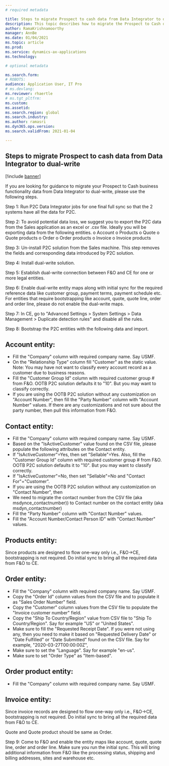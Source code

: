 ```yaml
---
# required metadata

title: Steps to migrate Prospect to cash data from Data Integrator to dual-write
description: This topic describes how to migrate the Prospect to Cash data from Data Integrator app to dual-write.
author: RamaKrishnamoorthy
manager: AnnBe
ms.date: 01/04/2021
ms.topic: article
ms.prod: 
ms.service: dynamics-ax-applications
ms.technology: 

# optional metadata

ms.search.form: 
# ROBOTS: 
audience: Application User, IT Pro
# ms.devlang: 
ms.reviewer: rhaertle
# ms.tgt_pltfrm: 
ms.custom: 
ms.assetid: 
ms.search.region: global
ms.search.industry: 
ms.author: ramasri
ms.dyn365.ops.version: 
ms.search.validFrom: 2021-01-04

---
```


## Steps to migrate Prospect to cash data from Data Integrator to dual-write

[!include [banner](../../includes/banner.md)]

If you are looking for guidance to migrate your Prospect to Cash business functionality data from Data Integrator to dual-write, please use the following steps. 
 
Step 1: Run P2C Data Integrator jobs for one final full sync so that the 2 systems have all the data for P2C.

Step 2: To avoid potential data loss, we suggest you to export the P2C data from the Sales application as an excel or .csv file. Ideally you will be exporting data from the following entities.
o	Account
o	Products
o	Quote
o	Quote products
o	Order
o	Order products
o	Invoice 
o	Invoice products

Step 3: Un-install P2C solution from the Sales machine. This step removes the fields and corresponding data introduced by P2C solution. 

Step 4: Install dual-write solution.

Step 5: Establish dual-write connection between F&O and CE for one or more legal entities.

Step 6: Enable dual-write entity maps along with initial sync for the required reference data like customer group, payment terms, payment schedule etc. For entities that require bootstrapping like account, quote, quote line, order and order line, please do not enable the dual-write maps.

Step 7: In CE, go to "Advanced Settings > System Settings > Data Management >  Duplicate detection rules" and disable all the rules. 

Step 8: Bootstrap the P2C entities with the following data and import. 
 
## Account entity:
-	Fill the "Company" column with required company name. Say USMF.
-	On the "Relationship Type" column fill "Customer" as the static value. Note: You may have not want to classify every account record as a customer due to business reasons. 
-	Fill the "Customer Group Id" column with required customer group # from F&O. OOTB P2C solution defaults it to "10". But you may want to classify correctly.
-	If you are using the OOTB P2C solution without any customization on "Account Number", then fill the "Party Number" column with "Account Number" values. If there are any customizations and not sure about the  party number, then pull this information from F&O.
 
## Contact entity:
-	Fill the "Company" column with required company name. Say USMF.
-	Based on the "IsActiveCustomer" value found on the CSV file, please populate the following attributes on the Contact entity.
-	If "IsActiveCustomer"=Yes, then set "Sellable"=Yes. Also, fill the "Customer Group Id" column with required customer group # from F&O. OOTB P2C solution defaults it to "10". But you may want to classify correctly.
-	If "IsActiveCustomer"=No, then set "Sellable"=No and "Contact For"="Customer".
-	If you are using the OOTB P2C solution without any customization on "Contact Number", then 
-	We need to migrate the contact number from the CSV file (aka msdynce_contactnumber)) to Contact number on the contact entity (aka msdyn_contactnumber)
-	Fill the "Party Number" column with "Contact Number" values.
-	Fill the "Account Number/Contact Person ID" with "Contact Number" values.
 
## Products entity:
Since products are designed to flow one-way only i.e., F&O->CE, bootstrapping is not required. Do initial sync to bring all the required data from F&O to CE.
 
## Order entity:
-	Fill the "Company" column with required company name. Say USMF.
-	Copy the "Order Id" column values from the CSV file and to populate it as "Sales Order Number" field.
-	Copy the "Customer" column values from the CSV file to populate the "Invoice customer number" field.
-	Copy the "Ship To Country/Region" value from CSV file to "Ship To Country/Region". Say for example "US" or "United States".
-	Make sure to fill the "Requested Receipt Date". If you were not using any, then you need to make it based on "Requested Delivery Date" or "Date Fulfilled" or "Date Submitted" found on the CSV file. Say for example, "2020-03-27T00:00:00Z",
-	Make sure to set the "Language". Say for example "en-us".
-	Make sure to set "Order Type" as "Item-based".
 
## Order product entity:
-	Fill the "Company" column with required company name. Say USMF.
 
## Invoice entity:
Since invoice records are designed to flow one-way only i.e., F&O->CE, bootstrapping is not required. Do initial sync to bring all the required data from F&O to CE.
 
Quote and Quote product should be same as Order.
 
Step 9: Come to F&O and enable the entity maps like account, quote, quote line, order and order line. Make sure you run the initial sync. This will bring additional information from F&O like the processing status, shipping and billing addresses, sites and warehouse etc.  

